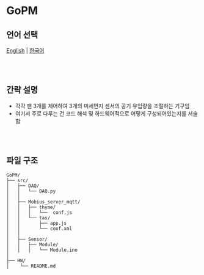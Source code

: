 # GoPM

## 언어 선택

[English](README.md) | [한국어](README_KR.md)

<br><br>

## 간략 설명
- 각각 팬 3개를 제어하여 3개의 미세먼지 센서의 공기 유입량을 조절하는 기구임
- 여기서 주로 다루는 건 코드 해석 및 하드웨어적으로 어떻게 구성되어있는지를 서술함

<br><br>

## 파일 구조

```
GoPM/
├── src/
│   ├── DAQ/
│   │   └── DAQ.py
│   │
│   ├── Mobius_server_mqtt/
│   │   ├── thyme/
│   │   │   └──  conf.js
│   │   └── tas/
│   │       ├── app.js
│   │       └── conf.xml
│   │   
│   ├── Sensor/
│   │   ├── Module/
│   │   │   └── Module.ino
│  
├── HW/
│    └── README.md  


```

<br><br>

## 
